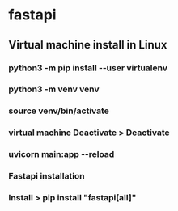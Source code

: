 # fastapi

## Virtual machine install in Linux 

### python3 -m pip install --user virtualenv
### python3 -m venv venv
### source venv/bin/activate 
### virtual machine Deactivate > Deactivate
### uvicorn main:app --reload

### Fastapi installation
### Install > pip install "fastapi[all]"

